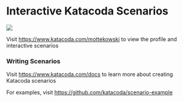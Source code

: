 # Interactive Katacoda Scenarios

[![](http://shields.katacoda.com/katacoda/mottekowski/count.svg)](https://www.katacoda.com/mottekowski "Get your profile on Katacoda.com")

Visit https://www.katacoda.com/mottekowski to view the profile and interactive scenarios

### Writing Scenarios
Visit https://www.katacoda.com/docs to learn more about creating Katacoda scenarios

For examples, visit https://github.com/katacoda/scenario-example
